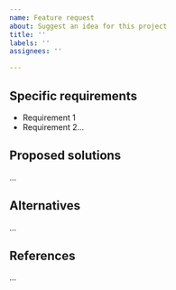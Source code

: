 ```yaml
---
name: Feature request
about: Suggest an idea for this project
title: ''
labels: ''
assignees: ''

---
```


## Specific requirements

* Requirement 1
* Requirement 2...

## Proposed solutions

...

## Alternatives

...

## References

...
